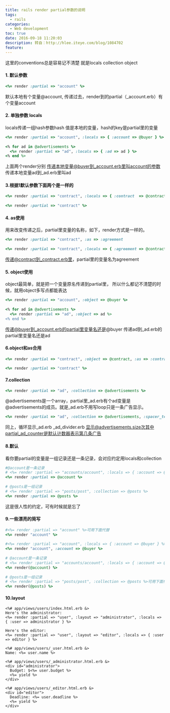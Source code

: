 ```yaml
---
title: rails render partial参数的说明
tags:
  - rails
categories:
  - Web development
toc: true
date: 2016-09-18 11:20:03
description: 转自：http://hlee.iteye.com/blog/1084702
feature:
---
```


这里的conventions总是容易记不清楚 就是locals collection object 


#### 1. 默认参数 
``` ruby
<%= render :partial => "account" %>
```

默认本地有个变量@account, 传递过去，render到的partial（_account.erb）有个变量account 

#### 2. 单独参数 locals 
locals传递一组hash参数hash 值是本地的变量，hash的key是partial里的变量 
``` ruby
<%= render :partial => "account", :locals => { :account => @buyer } %>  
  
<% for ad in @advertisements %>  
  <%= render :partial => "ad", :locals => { :ad => ad } %>  
<% end %>   
```
上面两个render分别 
传递本地变量@buyer到_account.erb里叫account的参数 
传递本地变量ad到_ad.erb里叫ad 
<!-- more -->
#### 3.根据1默认参数下面两个是一样的 
``` ruby
<%= render :partial => "contract", :locals => { :contract  => @contract } %>  
  
<%= render :partial => "contract" %>  
```


#### 4. as使用 

用来改变传递之后，partial里变量的名称，如下，render方式是一样的。 
``` ruby
<%= render :partial => "contract", :as => :agreement  
  
<%= render :partial => "contract", :locals => { :agreement => @contract }  
```
传递@contract到_contract.erb里，partial里的变量名为agreement 

#### 5. object使用 

object最简单，就是把一个变量原名传递到partial里， 
所以什么都记不清楚的时候，就用object多写点都能表达 
``` ruby
<%= render :partial => "account", :object => @buyer %>  
  
<% for ad in @advertisements %>  
  <%= render :partial => "ad", :object => ad %>  
<% end %>  
```
传递@buyer到_account.erb的partial里变量名还是@buyer 
传递ad到_ad.erb的partial里变量名还是ad 

#### 6.object和as合用 
``` ruby
<%= render :partial => "contract", :object => @contract, :as => :contract %>  
  
<%= render :partial => "contract" %>  
```

#### 7.collection 
``` ruby
<%= render :partial => "ad", :collection => @advertisements %>  
```

@advertisements是一个array，partial里_ad.erb有个ad变量是@advertisements的成员。就是_ad.erb不用写loop只是一条广告显示。 
``` ruby
<%= render :partial => "ad", :collection => @advertisements, :spacer_template => "ad_divider" %>  
```
同上，循环显示_ad.erb _ad_divider.erb 显示@advertisements.size次其中partial_ad_counter是默认计数器表示第几条广告 

#### 8.默认 

看你要partial的变量是一组记录还是一条记录，会对应约定用locals和collection 
``` ruby
#@account是一条记录  
# <%= render :partial => "accounts/account", :locals => { :account => @account} %>  
<%= render :partial => @account %>  
  
# @posts是一组记录  
# <%= render :partial => "posts/post", :collection => @posts %>  
<%= render :partial => @posts %>  
```
这是很人性的约定，可有时候就是忘了 

#### 9.一些漂亮的简写 
``` ruby
#<%= render :partial => "account" %>可用下面代替  
<%= render "account" %>  
  
#<%= render :partial => "account", :locals => { :account => @buyer } %>可用下面代替  
<%= render "account", :account => @buyer %>  
  
# @account是一条记录  
# <%= render :partial => "accounts/account", :locals => { :account => @account } %>可用下面代替  
<%= render(@account) %>  
  
# @posts是一组记录  
# <%= render :partial => "posts/post", :collection => @posts %>可用下面代替  
<%= render(@posts) %>  
```

#### 10.layout 
```
<%# app/views/users/index.html.erb &>  
Here's the administrator:  
<%= render :partial => "user", :layout => "administrator", :locals => { :user => administrator } %>  
  
Here's the editor:  
<%= render :partial => "user", :layout => "editor", :locals => { :user => editor } %>  
  
<%# app/views/users/_user.html.erb &>  
Name: <%= user.name %>  
  
<%# app/views/users/_administrator.html.erb &>  
<div id="administrator">  
  Budget: $<%= user.budget %>  
  <%= yield %>  
</div>  
  
<%# app/views/users/_editor.html.erb &>  
<div id="editor">  
  Deadline: <%= user.deadline %>  
  <%= yield %>  
</div>  
```